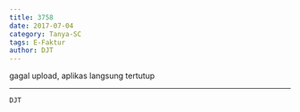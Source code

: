 ```yaml
---
title: 3758
date: 2017-07-04
category: Tanya-SC
tags: E-Faktur
author: DJT
---
```


gagal upload, aplikas langsung tertutup

---



`DJT`

